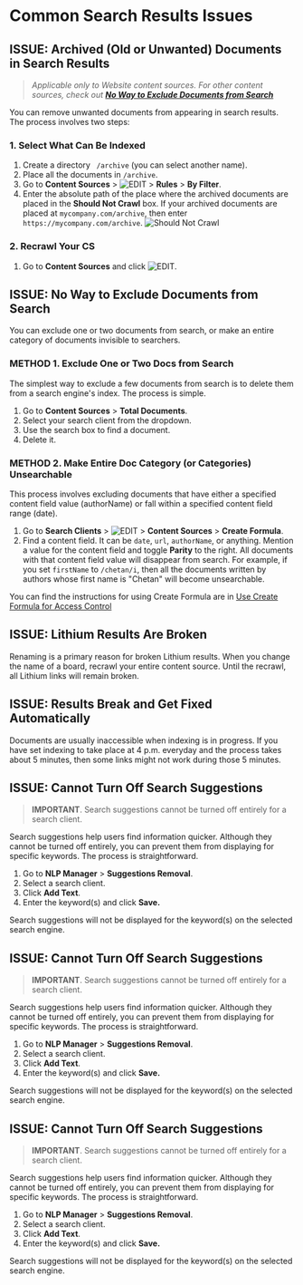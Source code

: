 # Common Search Results Issues

## ISSUE: Archived (Old or Unwanted) Documents in Search Results
> *Applicable only to Website content sources. For other content sources, check out **[No Way to Exclude Documents from Search](https://github.com/chetangrazitti/testingapidoc/blob/master/search_results.md#issue-no-way-to-exclude-documents-from-search)*** 

You can remove unwanted documents from appearing in search results. The process involves two steps:

### 1. Select What Can Be Indexed
1. Create a directory ``` /archive``` (you can select another name).
2. Place all the documents in ```/archive```.
3. Go to **Content Sources** > ![EDIT](https://docs.searchunify.com/Content/Resources-Mamba20/Images/Icons/edit-tuning.png) > **Rules** > **By Filter**.
4. Enter the absolute path of the place where the archived documents are placed in the **Should Not Crawl** box. If your archived documents are placed at ```mycompany.com/archive```, then enter ```https://mycompany.com/archive```. ![Should Not Crawl](https://i.ibb.co/mhqmKQp/archives.png)   

### 2. Recrawl Your CS
1. Go to **Content Sources** and click ![EDIT](https://docs.searchunify.com/Content/Resources-Mamba20/Images/Icons/recrwal.png). 

## ISSUE: No Way to Exclude Documents from Search 
You can exclude one or two documents from search, or make an entire category of documents invisible to searchers.

### METHOD 1. Exclude One or Two Docs from Search
The simplest way to exclude a few documents from search is to delete them from a search engine's index. The process is simple.
1. Go to **Content Sources** > **Total Documents**.
2. Select your search client from the dropdown.
3. Use the search box to find a document. 
4. Delete it. 

### METHOD 2. Make Entire Doc Category (or Categories) Unsearchable
This process involves excluding documents that have either a specified content field value (authorName) or fall within a specified content field range (date).  
1. Go to **Search Clients** > ![EDIT](https://docs.searchunify.com/Content/Resources-Mamba20/Images/Icons/edit-tuning.png) > **Content Sources** > **Create Formula**. 
2. Find a content field. It can be ```date```, ```url```, ```authorName```, or anything. Mention a value for the content field and toggle **Parity** to the right. All documents with that content field value will disappear from search. For example, if you set ```firstName``` to ```/chetan/i```, then all the documents written by authors whose first name is "Chetan" will become unsearchable.

You can find the instructions for using Create Formula are in [Use Create Formula for Access Control](https://docs.searchunify.com/Content/Search-Clients/Create-Formula.htm) 

## ISSUE: Lithium Results Are Broken
Renaming is a primary reason for broken Lithium results. When you change the name of a board, recrawl your entire content source. Until the recrawl, all Lithium links will remain broken.

## ISSUE: Results Break and Get Fixed Automatically
Documents are usually inaccessible when indexing is in progress. If you have set indexing to take place at 4 p.m. everyday and the process takes about 5 minutes, then some links might not work during those 5 minutes.

## ISSUE: Cannot Turn Off Search Suggestions 
> **IMPORTANT**. Search suggestions cannot be turned off entirely for a search client.

Search suggestions help users find information quicker. Although they cannot be turned off entirely, you can prevent them from displaying for specific keywords. The process is straightforward.

1. Go to **NLP Manager** > **Suggestions Removal**.
2. Select a search client.
3. Click **Add Text**.
4. Enter the keyword(s) and click **Save.**

Search suggestions will not be displayed for the keyword(s) on the selected search engine.
## ISSUE: Cannot Turn Off Search Suggestions 
> **IMPORTANT**. Search suggestions cannot be turned off entirely for a search client.

Search suggestions help users find information quicker. Although they cannot be turned off entirely, you can prevent them from displaying for specific keywords. The process is straightforward.

1. Go to **NLP Manager** > **Suggestions Removal**.
2. Select a search client.
3. Click **Add Text**.
4. Enter the keyword(s) and click **Save.**

Search suggestions will not be displayed for the keyword(s) on the selected search engine.
## ISSUE: Cannot Turn Off Search Suggestions 
> **IMPORTANT**. Search suggestions cannot be turned off entirely for a search client.

Search suggestions help users find information quicker. Although they cannot be turned off entirely, you can prevent them from displaying for specific keywords. The process is straightforward.

1. Go to **NLP Manager** > **Suggestions Removal**.
2. Select a search client.
3. Click **Add Text**.
4. Enter the keyword(s) and click **Save.**

Search suggestions will not be displayed for the keyword(s) on the selected search engine.
